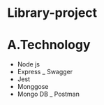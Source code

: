# Library-project


# A.Technology 
- Node js
- Express 
_ Swagger
- Jest
- Monggose
- Mongo DB
_ Postman
